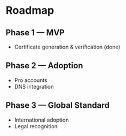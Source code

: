 # Roadmap

## Phase 1 — MVP
- Certificate generation & verification (done)

## Phase 2 — Adoption
- Pro accounts
- DNS integration

## Phase 3 — Global Standard
- International adoption
- Legal recognition
